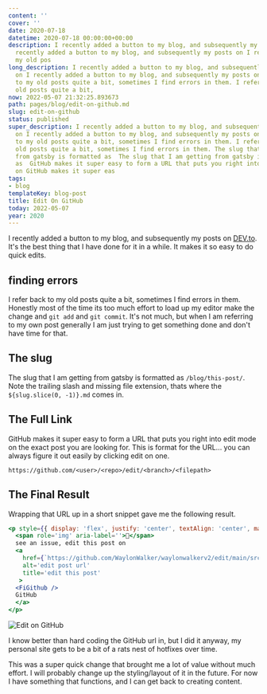 ```yaml
---
content: ''
cover: ''
date: 2020-07-18
datetime: 2020-07-18 00:00:00+00:00
description: I recently added a button to my blog, and subsequently my posts on I
  recently added a button to my blog, and subsequently my posts on I refer back to
  my old pos
long_description: I recently added a button to my blog, and subsequently my posts
  on I recently added a button to my blog, and subsequently my posts on I refer back
  to my old posts quite a bit, sometimes I find errors in them. I refer back to my
  old posts quite a bit,
now: 2022-05-07 21:32:25.893673
path: pages/blog/edit-on-github.md
slug: edit-on-github
status: published
super_description: I recently added a button to my blog, and subsequently my posts
  on I recently added a button to my blog, and subsequently my posts on I refer back
  to my old posts quite a bit, sometimes I find errors in them. I refer back to my
  old posts quite a bit, sometimes I find errors in them. The slug that I am getting
  from gatsby is formatted as  The slug that I am getting from gatsby is formatted
  as  GitHub makes it super easy to form a URL that puts you right into edit mode
  on GitHub makes it super eas
tags:
- blog
templateKey: blog-post
title: Edit On GitHub
today: 2022-05-07
year: 2020
---
```


I recently added a button to my blog, and subsequently my posts on
[DEV.to](https://dev.to/waylonwalker).  It's the best thing that I have done
for it in a while.  It makes it so easy to do quick edits.  

## finding errors

I refer back to my old posts quite a bit, sometimes I find errors in them.
Honestly most of the time its too much effort to load up my editor make the
change and `git add` and `git commit`.  It's not much, but when I am referring
to my own post generally I am just trying to get something done and don't have
time for that.


## The slug

The slug that I am getting from gatsby is formatted as `/blog/this-post/`.
Note the trailing slash and missing file extension, thats where the
`${slug.slice(0, -1)}.md` comes in.  


## The Full Link


GitHub makes it super easy to form a URL that puts you right into edit mode on
the exact post you are looking for.  This is format for the URL... you can
always figure it out easily by clicking edit on one.

```
https://github.com/<user>/<repo>/edit/<branch>/<filepath>
```

## The Final Result

Wrapping that URL up in a short snippet gave me the following result.

``` jsx
<p style={{ display: 'flex', justify: 'center', textAlign: 'center', margin: '3rem auto' }}>
  <span role='img' aria-label=''>👀</span>
  see an issue, edit this post on 
  <a 
    href={`https://github.com/WaylonWalker/waylonwalkerv2/edit/main/src/pages${slug.slice(0, -1)}.md`} 
    alt='edit post url' 
    title='edit this post'
   >
  <FiGithub /> 
  GitHub
  </a>
</p>
```
![Edit on GitHub](https://dev-to-uploads.s3.amazonaws.com/i/sgqd23rbbusjpfxqr7bl.PNG)

I know better than hard coding the GitHub url in, but I did it anyway, my
personal site gets to be a bit of a rats nest of hotfixes over time.

This was a super quick change that brought me a lot of value without much
effort.  I will probably change up the styling/layout of it in the future. For
now I have something that functions, and I can get back to creating content.